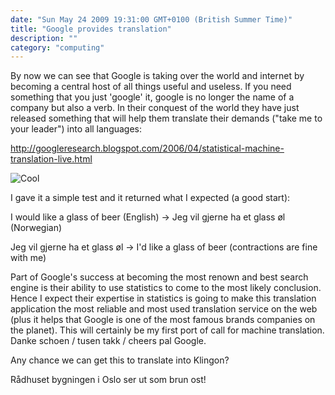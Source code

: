 ```yaml
---
date: "Sun May 24 2009 19:31:00 GMT+0100 (British Summer Time)"
title: "Google provides translation"
description: ""
category: "computing"
---
```

By now we can see that Google is taking over the world and internet by becoming a central host of all things useful and useless. If you need something that you just 'google' it, google is no longer the name of a company but also a verb. In their conquest of the world they have just released something that will help them translate their demands ("take me to your leader") into all languages:

http://googleresearch.blogspot.com/2006/04/statistical-machine-translation-live.html

![Cool](/plugins/editors/tinymce/jscripts/tiny_mce/plugins/emotions/images/smiley-cool.gif "Cool")

I gave it a simple test and it returned what I expected (a good start):

I would like a glass of beer (English) -> Jeg vil gjerne ha et glass øl (Norwegian)

Jeg vil gjerne ha et glass øl -> I'd like a glass of beer (contractions are fine with me)

Part of Google's success at becoming the most renown and best search engine is their ability to use statistics to come to the most likely conclusion. Hence I expect their expertise in statistics is going to make this translation application the most reliable and most used translation service on the web (plus it helps that Google is one of the most famous brands companies on the planet). This will certainly be my first port of call for machine translation. Danke schoen / tusen takk / cheers pal Google.

Any chance we can get this to translate into Klingon?

Rådhuset bygningen i Oslo ser ut som brun ost!